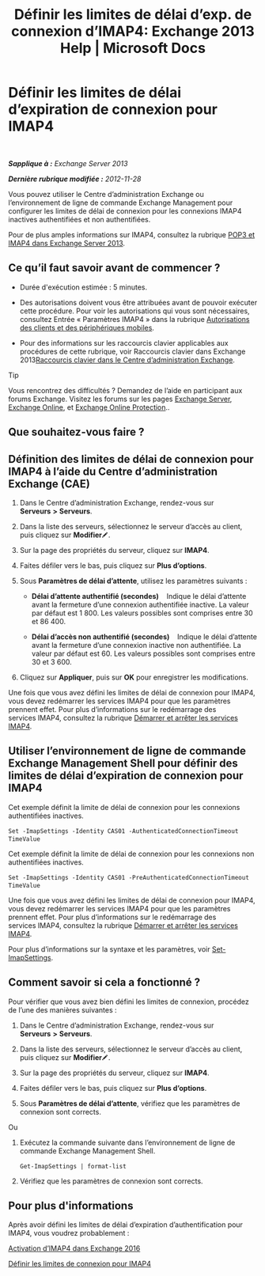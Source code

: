 ﻿---
title: 'Définir les limites de délai d’exp. de connexion d’IMAP4: Exchange 2013 Help | Microsoft Docs'
TOCTitle: Définir les limites de délai d’expiration de connexion pour IMAP4
ms:assetid: 6b6a5bd1-a878-4a70-8e21-14d5042a58f1
ms:mtpsurl: https://technet.microsoft.com/fr-fr/library/Aa998665(v=EXCHG.150)
ms:contentKeyID: 50555423
ms.date: 04/24/2018
mtps_version: v=EXCHG.150
ms.translationtype: HT
---

# Définir les limites de délai d’expiration de connexion pour IMAP4

 

_**Sapplique à :** Exchange Server 2013_

_**Dernière rubrique modifiée :** 2012-11-28_

Vous pouvez utiliser le Centre d’administration Exchange ou l’environnement de ligne de commande Exchange Management pour configurer les limites de délai de connexion pour les connexions IMAP4 inactives authentifiées et non authentifiées.

Pour de plus amples informations sur IMAP4, consultez la rubrique [POP3 et IMAP4 dans Exchange Server 2013](pop3-and-imap4-in-exchange-server-2013-exchange-2013-help.md).

## Ce qu’il faut savoir avant de commencer ?

  - Durée d'exécution estimée : 5 minutes.

  - Des autorisations doivent vous être attribuées avant de pouvoir exécuter cette procédure. Pour voir les autorisations qui vous sont nécessaires, consultez Entrée « Paramètres IMAP4 » dans la rubrique [Autorisations des clients et des périphériques mobiles](clients-and-mobile-devices-permissions-exchange-2013-help.md).

  - Pour des informations sur les raccourcis clavier applicables aux procédures de cette rubrique, voir Raccourcis clavier dans Exchange 2013[Raccourcis clavier dans le Centre d’administration Exchange](keyboard-shortcuts-in-the-exchange-admin-center-exchange-online-protection-help.md).

> [!TIP]
> Vous rencontrez des difficultés ? Demandez de l’aide en participant aux forums Exchange. Visitez les forums sur les pages <a href="https://go.microsoft.com/fwlink/p/?linkid=60612">Exchange Server</a>, <a href="https://go.microsoft.com/fwlink/p/?linkid=267542">Exchange Online</a>, et <a href="https://go.microsoft.com/fwlink/p/?linkid=285351">Exchange Online Protection</a>..


## Que souhaitez-vous faire ?

## Définition des limites de délai de connexion pour IMAP4 à l’aide du Centre d’administration Exchange (CAE)

1.  Dans le Centre d’administration Exchange, rendez-vous sur **Serveurs** **\>** **Serveurs**.

2.  Dans la liste des serveurs, sélectionnez le serveur d’accès au client, puis cliquez sur **Modifier**![Icône Modifier](images/Bb124582.6f53ccb2-1f13-4c02-bea0-30690e6ea71d(EXCHG.150).gif "Icône Modifier").

3.  Sur la page des propriétés du serveur, cliquez sur **IMAP4**.

4.  Faites défiler vers le bas, puis cliquez sur **Plus d’options**.

5.  Sous **Paramètres de délai d’attente**, utilisez les paramètres suivants :
    
      - **Délai d’attente authentifié (secondes)**    Indique le délai d’attente avant la fermeture d’une connexion authentifiée inactive. La valeur par défaut est 1 800. Les valeurs possibles sont comprises entre 30 et 86 400.
    
      - **Délai d’accès non authentifié (secondes)**    Indique le délai d’attente avant la fermeture d’une connexion inactive non authentifiée. La valeur par défaut est 60. Les valeurs possibles sont comprises entre 30 et 3 600.

6.  Cliquez sur **Appliquer**, puis sur **OK** pour enregistrer les modifications.

Une fois que vous avez défini les limites de délai de connexion pour IMAP4, vous devez redémarrer les services IMAP4 pour que les paramètres prennent effet. Pour plus d’informations sur le redémarrage des services IMAP4, consultez la rubrique [Démarrer et arrêter les services IMAP4](start-and-stop-the-imap4-services-exchange-2013-help.md).

## Utiliser l’environnement de ligne de commande Exchange Management Shell pour définir des limites de délai d’expiration de connexion pour IMAP4

Cet exemple définit la limite de délai de connexion pour les connexions authentifiées inactives.

    Set -ImapSettings -Identity CAS01 -AuthenticatedConnectionTimeout TimeValue

Cet exemple définit la limite de délai de connexion pour les connexions non authentifiées inactives.

    Set -ImapSettings -Identity CAS01 -PreAuthenticatedConnectionTimeout TimeValue

Une fois que vous avez défini les limites de délai de connexion pour IMAP4, vous devez redémarrer les services IMAP4 pour que les paramètres prennent effet. Pour plus d’informations sur le redémarrage des services IMAP4, consultez la rubrique [Démarrer et arrêter les services IMAP4](start-and-stop-the-imap4-services-exchange-2013-help.md).

Pour plus d’informations sur la syntaxe et les paramètres, voir [Set-ImapSettings](https://technet.microsoft.com/fr-fr/library/aa998252\(v=exchg.150\)).

## Comment savoir si cela a fonctionné ?

Pour vérifier que vous avez bien défini les limites de connexion, procédez de l’une des manières suivantes :

1.  Dans le Centre d’administration Exchange, rendez-vous sur **Serveurs** **\>** **Serveurs**.

2.  Dans la liste des serveurs, sélectionnez le serveur d’accès au client, puis cliquez sur **Modifier**![Icône Modifier](images/Bb124582.6f53ccb2-1f13-4c02-bea0-30690e6ea71d(EXCHG.150).gif "Icône Modifier").

3.  Sur la page des propriétés du serveur, cliquez sur **IMAP4**.

4.  Faites défiler vers le bas, puis cliquez sur **Plus d’options**.

5.  Sous **Paramètres de délai d’attente**, vérifiez que les paramètres de connexion sont corrects.

Ou

1.  Exécutez la commande suivante dans l’environnement de ligne de commande Exchange Management Shell.
    
        Get-ImapSettings | format-list

2.  Vérifiez que les paramètres de connexion sont corrects.

## Pour plus d'informations

Après avoir défini les limites de délai d’expiration d’authentification pour IMAP4, vous voudrez probablement :

[Activation d’IMAP4 dans Exchange 2016](enable-imap4-in-exchange-2013-exchange-2013-help.md)

[Définir les limites de connexion pour IMAP4](set-connection-limits-for-imap4-exchange-2013-help.md)

